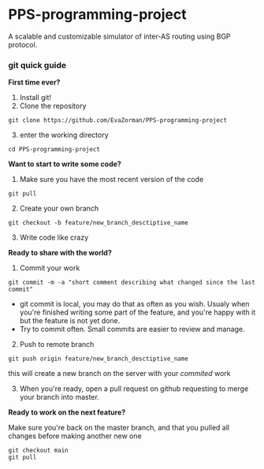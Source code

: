 # PPS-programming-project
A scalable and customizable simulator of inter-AS routing using BGP protocol.

### git quick guide
<b>First time ever?</b>

1. Install git!
2. Clone the repository
```
git clone https://github.com/EvaZorman/PPS-programming-project
```
3. enter the working directory
```
cd PPS-programming-project
```

<b>Want to start to write some code?</b>
1. Make sure you have the most recent version of the code
```
git pull
```
2. Create your own branch
```
git checkout -b feature/new_branch_desctiptive_name
```
3. Write code like crazy

<b>Ready to share with the world?</b>
1. Commit your work
```
git commit -m -a "short comment describing what changed since the last commit"
```
* git commit is local, you may do that as often as you wish. Usualy when you're finished writing some part of the feature, and you're happy with it but the feature is not yet done.
* Try to commit often. Small commits are easier to review and manage.

2. Push to remote branch
```
git push origin feature/new_branch_desctiptive_name
```
this will create a new branch on the server with your *commited* work

3. When you're ready, open a pull request on github requesting to merge your branch into master.

<b>Ready to work on the next feature?</b>

Make sure you're back on the master branch, and that you pulled all changes before making another new one
````
git checkout main
git pull
````
